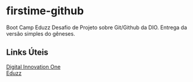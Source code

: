 # firstime-github

Boot Camp Eduzz
Desafio de Projeto sobre Git/Github da DIO.
Entrega da versão simples do gêneses.



## Links Úteis
[Digital Innovation One](https://digitalinnovation.one/)<br/>
[Eduzz](https://www.eduzz.com/)

